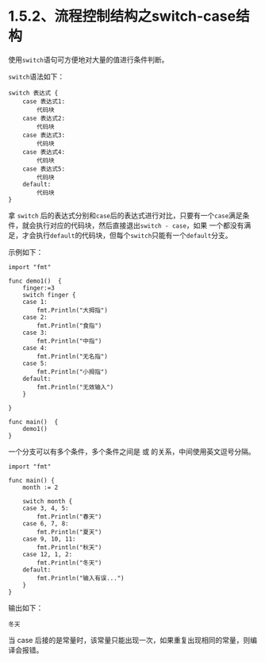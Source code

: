 # 1.5.2、流程控制结构之switch-case结构

使用`switch`语句可方便地对大量的值进行条件判断。

`switch`语法如下：
```
switch 表达式 {
    case 表达式1:
        代码块
    case 表达式2:
        代码块
    case 表达式3:
        代码块
    case 表达式4:
        代码块
    case 表达式5:
        代码块
    default:
        代码块
}
```
拿 `switch` 后的表达式分别和` case `后的表达式进行对比，只要有一个` case `满足条件，就会执行对应的代码块，然后直接退出` switch - case `，如果 一个都没有满足，才会执行` default `的代码块，但每个`switch`只能有一个`default`分支。

示例如下：
```
import "fmt"

func demo1()  {
	finger:=3
	switch finger {
	case 1:
		fmt.Println("大拇指")
	case 2:
		fmt.Println("食指")
	case 3:
		fmt.Println("中指")
	case 4:
		fmt.Println("无名指")
	case 5:
		fmt.Println("小拇指")
	default:
		fmt.Println("无效输入")
	}

}

func main()  {
	demo1()
}

```

一个分支可以有多个条件，多个条件之间是 或 的关系，中间使用英文逗号分隔。

```
import "fmt"

func main() {
    month := 2

    switch month {
    case 3, 4, 5:
        fmt.Println("春天")
    case 6, 7, 8:
        fmt.Println("夏天")
    case 9, 10, 11:
        fmt.Println("秋天")
    case 12, 1, 2:
        fmt.Println("冬天")
    default:
        fmt.Println("输入有误...")
    }
}
```
输出如下：
```
冬天
```

当 case 后接的是常量时，该常量只能出现一次，如果重复出现相同的常量，则编译会报错。

